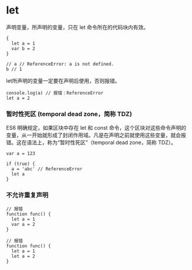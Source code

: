 # let

声明变量，所声明的变量，只在 let 命令所在的代码块内有效。
```
{
  let a = 1
  var b = 2
}

// a // ReferenceError: a is not defined.
b // 1
```

let所声明的变量一定要在声明后使用，否则报错。
```
console.log(a) // 报错：ReferenceError
let a = 2
```


### 暂时性死区 (temporal dead zone，简称 TDZ)
ES6 明确规定，如果区块中存在 let 和 const 命令，这个区块对这些命令声明的变量，从一开始就形成了封闭作用域。凡是在声明之前就使用这些变量，就会报错。这在语法上，称为“暂时性死区”（temporal dead zone，简称 TDZ）。
```
var a = 123

if (true) {
  a = 'abc' // ReferenceError
  let a
}
```


### 不允许重复声明
```
// 报错
function func() {
  let a = 1
  var a = 2
}

// 报错
function func() {
  let a = 1
  let a = 2
}
```













